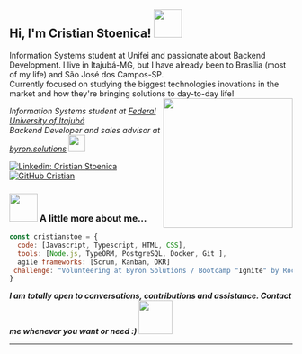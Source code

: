 <h2> Hi, I'm Cristian Stoenica! <img src="https://media.giphy.com/media/H83F4AfL798AmtKXIL/giphy.gif" width="50"></h2>
Information Systems student at Unifei and passionate about Backend Development. I live in Itajubá-MG, but I have already been to Brasília (most of my life) and São José dos Campos-SP.
</br>Currently focused on studying the biggest technologies inovations in the market and how they're bringing solutions to day-to-day life!
<img align='right' src="https://media.giphy.com/media/Ll22OhMLAlVDb8UQWe/giphy.gif" width="230">
<p><em>Information Systems student at <a href="https://unifei.edu.br/">Federal University of Itajubá</a></br>Backend Developer and sales advisor at <a href="https://byronsolutions.com/">byron.solutions</a> <img src="https://media.giphy.com/media/WFZvB7VIXBgiz3oDXE/giphy.gif" width="30"> 
</em></p>


[![Linkedin: Cristian Stoenica](https://img.shields.io/badge/-cristianstoenica-blue?style=flat-square&logo=Linkedin&logoColor=white&link=https://www.linkedin.com/in/cristiansto/)](https://www.linkedin.com/in/cristiansto/)
[![GitHub Cristian](https://img.shields.io/github/followers/cristianstoe?label=follow&style=social)](https://github.com/cristianstoe)


### <img src="https://media.giphy.com/media/VgCDAzcKvsR6OM0uWg/giphy.gif" width="50"> A little more about me...  

```javascript
const cristianstoe = {
  code: [Javascript, Typescript, HTML, CSS],
  tools: [Node.js, TypeORM, PostgreSQL, Docker, Git ],
  agile frameworks: [Scrum, Kanban, OKR]
 challenge: "Volunteering at Byron Solutions / Bootcamp "Ignite" by Rocketseat "
}
```

<em><b> I am totally open to conversations, contributions and assistance. Contact me whenever you want or need :)</em> <img src="https://media.giphy.com/media/YPJ5gi3MZzSjhtQTIk/giphy.gif" width="60">

---
